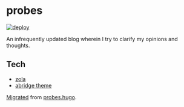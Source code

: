 # probes
[![deploy](https://github.com/clux/probes/actions/workflows/deploy.yml/badge.svg)](https://github.com/clux/probes/actions/workflows/deploy.yml)

An infrequently updated blog wherein I try to clarify my opinions and thoughts.

## Tech

- [zola](https://github.com/getzola/zola)
- [abridge theme](https://github.com/Jieiku/abridge)

[Migrated](./import.sh) from [probes.hugo](https://github.com/clux/probes.hugo).
